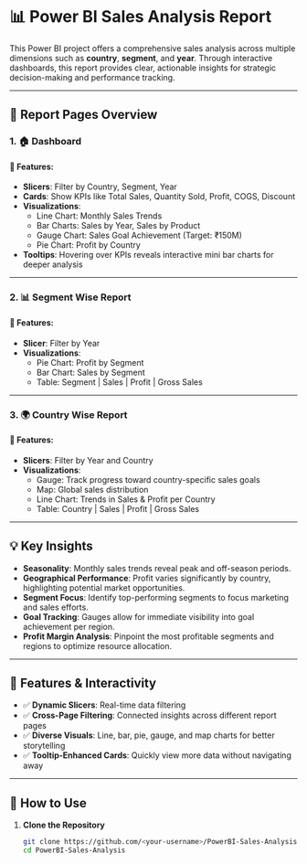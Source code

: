 # 📊 Power BI Sales Analysis Report

This Power BI project offers a comprehensive sales analysis across multiple dimensions such as **country**, **segment**, and **year**. Through interactive dashboards, this report provides clear, actionable insights for strategic decision-making and performance tracking.

---

## 📁 Report Pages Overview

### 1. 🏠 Dashboard

#### 🔧 Features:
- **Slicers**: Filter by Country, Segment, Year
- **Cards**: Show KPIs like Total Sales, Quantity Sold, Profit, COGS, Discount
- **Visualizations**:
  - Line Chart: Monthly Sales Trends
  - Bar Charts: Sales by Year, Sales by Product
  - Gauge Chart: Sales Goal Achievement (Target: ₹150M)
  - Pie Chart: Profit by Country
- **Tooltips**: Hovering over KPIs reveals interactive mini bar charts for deeper analysis

---

### 2. 📊 Segment Wise Report

#### 🔧 Features:
- **Slicer**: Filter by Year
- **Visualizations**:
  - Pie Chart: Profit by Segment
  - Bar Chart: Sales by Segment
  - Table: Segment | Sales | Profit | Gross Sales

---

### 3. 🌍 Country Wise Report

#### 🔧 Features:
- **Slicers**: Filter by Year and Country
- **Visualizations**:
  - Gauge: Track progress toward country-specific sales goals
  - Map: Global sales distribution
  - Line Chart: Trends in Sales & Profit per Country
  - Table: Country | Sales | Profit | Gross Sales

---

## 💡 Key Insights

- **Seasonality**: Monthly sales trends reveal peak and off-season periods.
- **Geographical Performance**: Profit varies significantly by country, highlighting potential market opportunities.
- **Segment Focus**: Identify top-performing segments to focus marketing and sales efforts.
- **Goal Tracking**: Gauges allow for immediate visibility into goal achievement per region.
- **Profit Margin Analysis**: Pinpoint the most profitable segments and regions to optimize resource allocation.

---

## 🧩 Features & Interactivity

- ✅ **Dynamic Slicers**: Real-time data filtering
- ✅ **Cross-Page Filtering**: Connected insights across different report pages
- ✅ **Diverse Visuals**: Line, bar, pie, gauge, and map charts for better storytelling
- ✅ **Tooltip-Enhanced Cards**: Quickly view more data without navigating away

---

## 🚀 How to Use

1. **Clone the Repository**
   ```bash
   git clone https://github.com/<your-username>/PowerBI-Sales-Analysis.git
   cd PowerBI-Sales-Analysis
